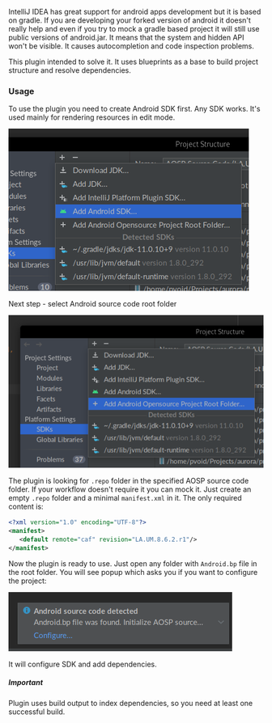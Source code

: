 IntelliJ IDEA has great support for android apps development but it is based on gradle. If you are developing 
your forked version of android it doesn't really help and even if you try to mock a gradle based project it 
will still use public versions of android.jar. It means that the system and hidden API won't be visible. It 
causes autocompletion and code inspection problems. 

This plugin intended to solve it. It uses blueprints as a base to build project structure and resolve dependencies.

### Usage

To use the plugin you need to create Android SDK first. Any SDK works. It's used mainly for rendering resources in
edit mode.

![Add Android SDK](docs/add-android-sdk.png)

Next step - select Android source code root folder

![Add AOSP source code root](docs/add-aosp-root.png)

The plugin is looking for `.repo` folder in the specified AOSP source code folder. If your workflow doesn't require it 
you can mock it. Just create an empty `.repo` folder and a minimal `manifest.xml` in it. The only required content is:

```xml
<?xml version="1.0" encoding="UTF-8"?>
<manifest>
   <default remote="caf" revision="LA.UM.8.6.2.r1"/>
</manifest> 
```

Now the plugin is ready to use. Just open any folder with `Android.bp` file in the root folder. You will see popup 
which asks you if you want to configure the project:

![Configure a project](docs/configure-popup.png)

It will configure SDK and add dependencies.

##### Important

Plugin uses build output to index dependencies, so you need at least one successful build. 
